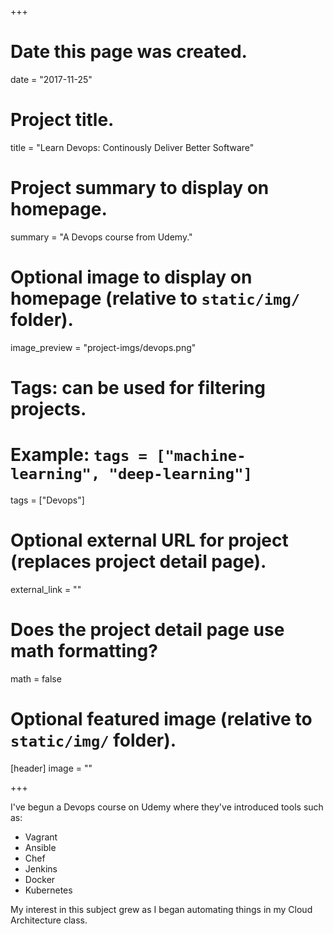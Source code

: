 +++
# Date this page was created.
date = "2017-11-25"

# Project title.
title = "Learn Devops: Continously Deliver Better Software"

# Project summary to display on homepage.
summary = "A Devops course from Udemy."

# Optional image to display on homepage (relative to `static/img/` folder).
image_preview = "project-imgs/devops.png"

# Tags: can be used for filtering projects.
# Example: `tags = ["machine-learning", "deep-learning"]`
tags = ["Devops"]

# Optional external URL for project (replaces project detail page).
external_link = ""

# Does the project detail page use math formatting?
math = false

# Optional featured image (relative to `static/img/` folder).
[header]
image = ""

+++

I've begun a Devops course on Udemy where they've introduced tools such as:

- Vagrant   
- Ansible   
- Chef   
- Jenkins   
- Docker   
- Kubernetes

My interest in this subject grew as I began automating things in my Cloud Architecture class.